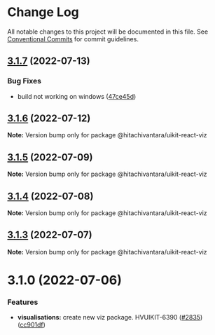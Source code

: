 # Change Log

All notable changes to this project will be documented in this file.
See [Conventional Commits](https://conventionalcommits.org) for commit guidelines.

## [3.1.7](https://github.com/lumada-design/hv-uikit-react/compare/@hitachivantara/uikit-react-viz@3.1.6...@hitachivantara/uikit-react-viz@3.1.7) (2022-07-13)


### Bug Fixes

* build not working on windows ([47ce45d](https://github.com/lumada-design/hv-uikit-react/commit/47ce45d0cddb2328141223badabaebf755093fce))





## [3.1.6](https://github.com/lumada-design/hv-uikit-react/compare/@hitachivantara/uikit-react-viz@3.1.5...@hitachivantara/uikit-react-viz@3.1.6) (2022-07-12)

**Note:** Version bump only for package @hitachivantara/uikit-react-viz





## [3.1.5](https://github.com/lumada-design/hv-uikit-react/compare/@hitachivantara/uikit-react-viz@3.1.4...@hitachivantara/uikit-react-viz@3.1.5) (2022-07-09)

**Note:** Version bump only for package @hitachivantara/uikit-react-viz





## [3.1.4](https://github.com/lumada-design/hv-uikit-react/compare/@hitachivantara/uikit-react-viz@3.1.3...@hitachivantara/uikit-react-viz@3.1.4) (2022-07-08)

**Note:** Version bump only for package @hitachivantara/uikit-react-viz





## [3.1.3](https://github.com/lumada-design/hv-uikit-react/compare/@hitachivantara/uikit-react-viz@3.1.0...@hitachivantara/uikit-react-viz@3.1.3) (2022-07-07)

**Note:** Version bump only for package @hitachivantara/uikit-react-viz





# 3.1.0 (2022-07-06)


### Features

* **visualisations:** create new viz package. HVUIKIT-6390 ([#2835](https://github.com/lumada-design/hv-uikit-react/issues/2835)) ([cc901df](https://github.com/lumada-design/hv-uikit-react/commit/cc901dff23857b157e18dc46892061602f3f1767))
